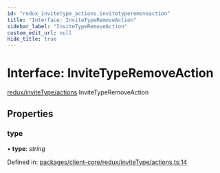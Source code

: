 ```yaml
---
id: "redux_invitetype_actions.invitetyperemoveaction"
title: "Interface: InviteTypeRemoveAction"
sidebar_label: "InviteTypeRemoveAction"
custom_edit_url: null
hide_title: true
---
```


# Interface: InviteTypeRemoveAction

[redux/inviteType/actions](../modules/redux_invitetype_actions.md).InviteTypeRemoveAction

## Properties

### type

• **type**: *string*

Defined in: [packages/client-core/redux/inviteType/actions.ts:14](https://github.com/xr3ngine/xr3ngine/blob/56376a778/packages/client-core/redux/inviteType/actions.ts#L14)
